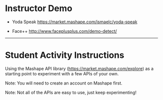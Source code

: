 # Instructor Demo
- Yoda Speak
https://market.mashape.com/ismaelc/yoda-speak

- Face++
http://www.faceplusplus.com/demo-detect/

------

# Student Activity Instructions

Using the Mashape API library (https://market.mashape.com/explore) as a starting point to experiment with a few APIs of your own.

Note: You will need to create an account on Mashape first.

Note: Not all of the APIs are easy to use, just keep experimenting!